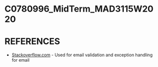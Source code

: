 # C0780996_MidTerm_MAD3115W2020

# REFERENCES

* [Stackoverflow.com](https://stackoverflow.com/questions/25471114/how-to-validate-an-e-mail-address-in-swift) - Used for email validation and exception handling for email
